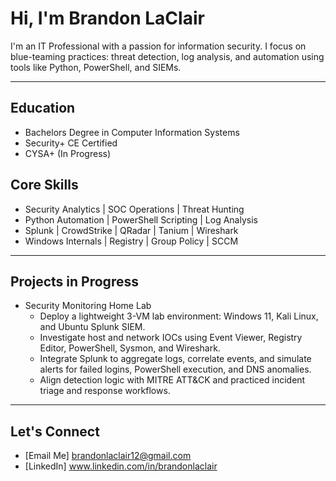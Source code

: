 # Hi, I'm Brandon LaClair

I'm an IT Professional with a passion for information security. I focus on blue-teaming practices: threat detection, log analysis, and automation using tools like Python, PowerShell, and SIEMs.

---
## Education ##

- Bachelors Degree in Computer Information Systems
- Security+ CE Certified
- CYSA+ (In Progress)

## Core Skills

- Security Analytics | SOC Operations | Threat Hunting
- Python Automation | PowerShell Scripting | Log Analysis
- Splunk | CrowdStrike | QRadar | Tanium | Wireshark
- Windows Internals | Registry | Group Policy | SCCM

---

## Projects in Progress

- Security Monitoring Home Lab                                                                                                             
     - Deploy a lightweight 3-VM lab environment: Windows 11, Kali Linux, and Ubuntu Splunk SIEM.
     - Investigate host and network IOCs using Event Viewer, Registry Editor, PowerShell, Sysmon, and Wireshark.
     - Integrate Splunk to aggregate logs, correlate events, and simulate alerts for failed logins, PowerShell execution, and DNS anomalies.
     - Align detection logic with MITRE ATT&CK and practiced incident triage and response workflows.



---

## Let's Connect

- [Email Me] brandonlaclair12@gmail.com
- [LinkedIn] www.linkedin.com/in/brandonlaclair

